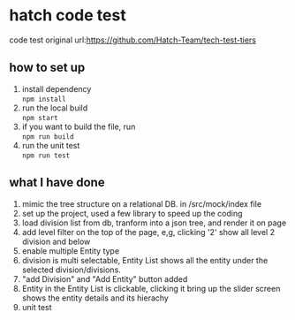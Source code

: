 # hatch code test

code test original url:https://github.com/Hatch-Team/tech-test-tiers

## how to set up 
 1. install dependency  
```npm install```
 2. run the local build  
```npm start```   
 3. if you want to build the file, run     
```npm run build```
4. run the unit test  
```npm run test```

## what I have done 
1. mimic the tree structure on a relational DB. in /src/mock/index file
2. set up the project, used a few library to speed up the coding
3. load division list from db, tranform into a json tree, and render it on page
4. add level filter on the top of the page, e,g, clicking '2' show all level 2 division and below
5. enable multiple Entity type
6. division is multi selectable, Entity List shows all the entity under the selected division/divisions.
7. "add Division" and "Add Entity" button added
8. Entity in the Entity List is clickable, clicking it bring up the slider screen shows the entity details and its hierachy 
9. unit test
